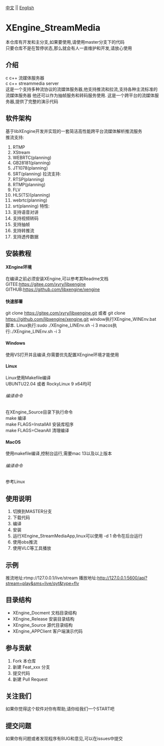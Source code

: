 [中文](README.md) ||  [English](README.en.md)  
# XEngine_StreamMedia
本仓库有开发和主分支,如果要使用,请使用master分支下的代码  
只要仓库不是在暂停状态,那么就会有人一直维护和开发,请放心使用  

## 介绍
c c++ 流媒体服务器  
c c++ streammedia server  
这是一个支持多种流协议的流媒体服务器,他支持推流和拉流,支持各种主流标准的流媒体服务器
他还可以作为抽帧服务和转码服务使用.
这是一个跨平台的流媒体服务器,提供了完整的演示代码   

## 软件架构
基于libXEngine开发并实现的一套简洁高性能跨平台流媒体解析推流服务  
推流支持:
1. RTMP
2. XStream 
3. WEBRTC(planning)
4. GB28181(planning)
5. JT1078(planning)
6. SRT(planning)
拉流支持:
1. RTSP(planning)
2. RTMP(planning)
3. FLV
4. HLS(TS)(planning)
5. webrtc(planning)
6. srt(planning)
特性:  
1. 支持语音对讲
2. 支持视频转码
3. 支持抽帧
4. 支持转推流
5. 支持透传数据

## 安装教程

#### XEngine环境
在编译之前必须安装XEngine,可以参考其Readme文档  
GITEE:https://gitee.com/xyry/libxengine  
GITHUB:https://github.com/libxengine/xengine  

#### 快速部署
git clone https://gitee.com/xyry/libxengine.git 或者 git clone https://github.com/libxengine/xengine.git
window执行XEngine_WINEnv.bat 脚本.
Linux执行:sudo ./XEngine_LINEnv.sh -i 3
macos执行:./XEngine_LINEnv.sh -i 3

#### Windows
使用VS打开并且编译,你需要优先配置XEngine环境才能使用

#### Linux
Linux使用Makefile编译  
UBUNTU22.04 或者 RockyLinux 9 x64均可  

###### 编译命令
在XEngine_Source目录下执行命令  
make 编译  
make FLAGS=InstallAll 安装库程序  
make FLAGS=CleanAll 清理编译  

#### MacOS
使用makefile编译,控制台运行,需要mac 13以及以上版本

###### 编译命令
参考Linux

## 使用说明

1.  切换到MASTER分支
2.  下载代码
3.  编译
4.  安装
5.  运行XEngine_StreamMediaApp,linux可以使用 -d 1 命令在后台运行
7.  使用obs推流
8.  使用VLC等工具播放

## 示例
推流地址:rtmp://127.0.0.1/live/stream
播放地址:http://127.0.0.1:5600/api?stream=play&sms=live/qyt&type=flv

## 目录结构
- XEngine_Docment 文档目录结构
- XEngine_Release 安装目录结构
- XEngine_Source 源代目录结构
- XEngine_APPClient 客户端演示代码

## 参与贡献

1.  Fork 本仓库
2.  新建 Feat_xxx 分支
3.  提交代码
4.  新建 Pull Request

## 关注我们
如果你觉得这个软件对你有帮助,请你给我们一个START吧

## 提交问题
如果你有问题或者发现程序有BUG和意见,可以在issues中提交